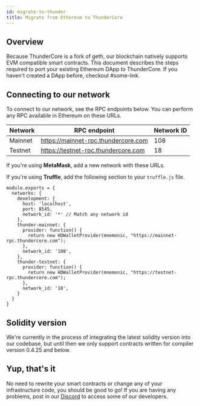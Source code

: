 ```yaml
---
id: migrate-to-thunder
title: Migrate from Ethereum to ThunderCore
---
```


## Overview

 Because ThunderCore is a fork of geth, our blockchain natively supports EVM compatible smart contracts. This document describes the steps required to port your existing Ethereum DApp to ThunderCore. If you haven't created a DApp before, checkout #some-link.

## Connecting to our network

To connect to our network, see the RPC endpoints below. You can perform any RPC available in Ethereum on these URLs.

Network|RPC endpoint                       |Network ID
-------|-----------------------------------|----------
Mainnet|https://mainnet-rpc.thundercore.com|108
Testnet|https://testnet-rpc.thundercore.com|18

If you're using **MetaMask**, add a new network with these URLs.

If you're using **Truffle**, add the following section to your `truffle.js` file.

```
module.exports = {
  networks: {
    development: {
      host: 'localhost',
      port: 8545,
      network_id: '*' // Match any network id
    },
    thunder-mainnet: {
      provider: function() {
    	return new HDWalletProvider(mnemonic, "https://mainnet-rpc.thundercore.com");
      },
      network_id: '108',
    },
    thunder-testnet: {
      provider: function() {
    	return new HDWalletProvider(mnemonic, "https://testnet-rpc.thundercore.com");
      },
      network_id: '18',
    }
  }
}
```

## Solidity version

We're currently in the process of integrating the latest solidity version into our codebase, but until then we only support contracts written for compiler version 0.4.25 and below.

## Yup, that's it

No need to rewrite your smart contracts or change any of your infrastructure code, you should be good to go! If you are having any problems, post in our [Discord](https://discordapp.com/invite/5EbxXfw) to access some of our developers.